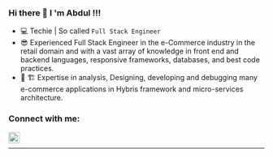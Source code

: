 ### Hi there 👋 I 'm Abdul !!!

- 💻 Techie | So called `Full Stack Engineer`
- 😎 Experienced Full Stack Engineer in the e-Commerce industry in the retail domain and with a vast array of knowledge in front end and backend languages, responsive frameworks, databases, and best code practices.
- 👤 🏗 Expertise in analysis, Designing, developing and debugging many e-commerce applications in Hybris framework and micro-services architecture.


### Connect with me:

[<img align="left" alt="abdulrahmansheikh | LinkedIn" width="22px" src="https://cdn.jsdelivr.net/npm/simple-icons@v3/icons/linkedin.svg" />][linkedin]

<br />

---

[linkedin]: https://www.linkedin.com/in/abdul-rahman-sheikh-mohamed-basheer-90369776/
